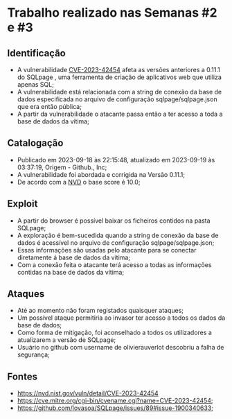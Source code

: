 # Trabalho realizado nas Semanas #2 e #3

## Identificação

- A vulnerabilidade [CVE-2023-42454](https://cve.mitre.org/cgi-bin/cvename.cgi?name=CVE-2023-42454) afeta as versões anteriores a 0.11.1 do SQLpage , uma ferramenta de criação de aplicativos web que utiliza apenas SQL;
- A vulnerabilidade está relacionada com a string de conexão da base de dados especificada no arquivo de configuração sqlpage/sqlpage.json que era então pública; 
- A partir da vulnerabilidade o atacante passa então a ter acesso a toda a base de dados da vítima;

## Catalogação

- Publicado em 2023-09-18 às 22:15:48, atualizado em 2023-09-19 às 03:37:19, Origem - Github., Inc;
- A vulnerabilidade foi abordada e corrigida na Versão 0.11.1;
- De acordo com a [NVD](https://nvd.nist.gov/vuln/detail/CVE-2023-42454) o base score é 10.0;

## Exploit

- A partir do browser é possível baixar os ficheiros contidos na pasta SQLpage;
- A exploração é bem-sucedida quando a string de conexão da base de dados é acessível no arquivo de configuração sqlpage/sqlpage.json;
- Essas informações são usadas pelo atacante para se conectar diretamente á base de dados da vítima;
- Com a conexão feita o atacante terá acesso a todas as informações contidas na base de dados da vítima; 


## Ataques

- Até ao momento não foram registados quaisquer ataques;
- Um possível ataque permitiria ao invasor ter acesso a todos os dados da base de dados;
- Como forma de mitigação, foi aconselhado a todos os utilizadores a atualizarem a versão de SQLpage;
- Usuário no github com username de olivierauverlot descobriu a falha de segurança;

## Fontes
- https://nvd.nist.gov/vuln/detail/CVE-2023-42454
- https://cve.mitre.org/cgi-bin/cvename.cgi?name=CVE-2023-42454;
- https://github.com/lovasoa/SQLpage/issues/89#issue-1900340633;
